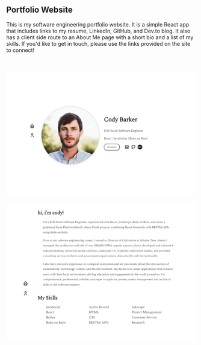## Portfolio Website

This is my software engineering portfolio website. It is a simple React app that includes links to my resume, LinkedIn, GitHub, and Dev.to blog. It also has a client side route to an About Me page with a short bio and a list of my skills. If you'd like to get in touch, please use the links provided on the site to connect!

<br><br>
<img src="src/assets/home-preview.png" alt="preview of the homepage"/>
<br><br>
<img src="src/assets/about-preview.png" alt="preview of the about page"/>